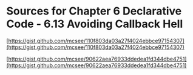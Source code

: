 # Sources for Chapter 6 Declarative Code - 6.13 Avoiding Callback Hell


[https://gist.github.com/mcsee/110f803da03a27f4024ebbce97154307](https://gist.github.com/mcsee/110f803da03a27f4024ebbce97154307)

[https://gist.github.com/mcsee/90622aea76933ddedea1fd344dbe4751](https://gist.github.com/mcsee/90622aea76933ddedea1fd344dbe4751)